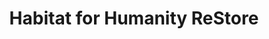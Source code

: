 ---
title: "Habitat for Humanity ReStore"
url: /brighton/habitat-for-humanity-restore/
shop: Gebrauchtwaren
---